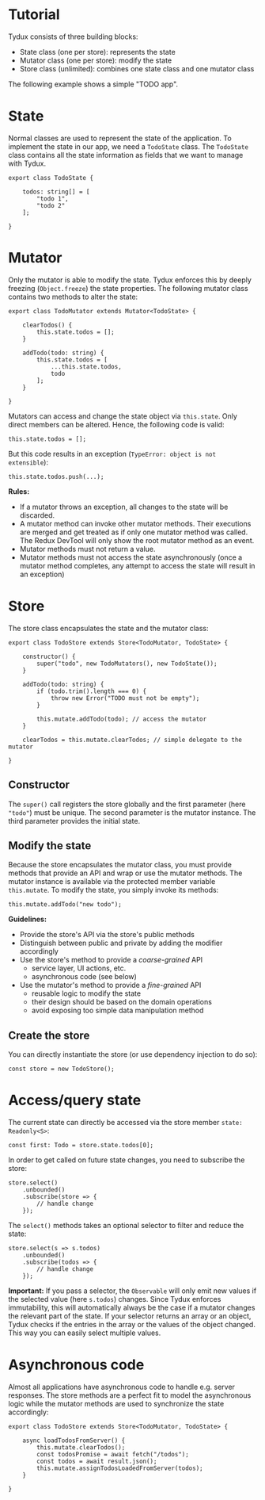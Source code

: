 # Tutorial

Tydux consists of three building blocks:

- State class (one per store): represents the state
- Mutator class (one per store): modify the state
- Store class (unlimited): combines one state class and one mutator class 

The following example shows a simple "TODO app".

# State 

Normal classes are used to represent the state of the application. To implement the state in our app, we need a `TodoState` class. The `TodoState` class contains all the state information as fields that we want to manage with Tydux.

```
export class TodoState {

    todos: string[] = [
        "todo 1",
        "todo 2"
    ];

}
```

# Mutator

Only the mutator is able to modify the state. Tydux enforces this by deeply freezing (`Object.freeze`) the state properties. The following mutator class contains two methods to alter the state:

```
export class TodoMutator extends Mutator<TodoState> {

    clearTodos() {
        this.state.todos = [];
    }

    addTodo(todo: string) {
        this.state.todos = [
            ...this.state.todos,
            todo
        ];
    }

}
```

Mutators can access and change the state object via `this.state`. Only direct members can be altered. Hence, the following code is valid:

```
this.state.todos = [];
```

But this code results in an exception (`TypeError: object is not extensible`):

```
this.state.todos.push(...);
```

**Rules:**

- If a mutator throws an exception, all changes to the state will be discarded.
- A mutator method can invoke other mutator methods. Their executions are merged and get treated as if only one mutator method was called. The Redux DevTool will only show the root mutator method as an event.
- Mutator methods must not return a value.
- Mutator methods must not access the state asynchronously (once a mutator method completes, any attempt to access the state will result in an exception)


# Store

The store class encapsulates the state and the mutator class:

```
export class TodoStore extends Store<TodoMutator, TodoState> {

    constructor() {
        super("todo", new TodoMutators(), new TodoState());
    }

    addTodo(todo: string) {
        if (todo.trim().length === 0) {
            throw new Error("TODO must not be empty");
        }

        this.mutate.addTodo(todo); // access the mutator
    }

    clearTodos = this.mutate.clearTodos; // simple delegate to the mutator

}
```

## Constructor 

The `super()` call registers the store globally and the first parameter (here `"todo"`) must be unique. The second parameter is the mutator instance. The third parameter provides the initial state.


## Modify the state

Because the store encapsulates the mutator class, you must provide methods that provide an API and wrap or use the mutator methods. The mutator instance is available via the protected member variable `this.mutate`. To modify the state, you simply invoke its methods:

```
this.mutate.addTodo("new todo");
```

**Guidelines:**

- Provide the store's API via the store's public methods
- Distinguish between public and private by adding the modifier accordingly
- Use the store's method to provide a *coarse-grained* API
    - service layer, UI actions, etc.
    - asynchronous code (see below)
- Use the mutator's method to provide a *fine-grained* API
    - reusable logic to modify the state
    - their design should be based on the domain operations
    - avoid exposing too simple data manipulation method  
  

## Create the store

You can directly instantiate the store (or use dependency injection to do so):

```
const store = new TodoStore();
```


# Access/query state

The current state can directly be accessed via the store member `state: Readonly<S>`: 

```
const first: Todo = store.state.todos[0];
```

In order to get called on future state changes, you need to subscribe the store:

```
store.select()
    .unbounded()
    .subscribe(store => {
        // handle change
    });
```

The `select()` methods takes an optional selector to filter and reduce the state:

```
store.select(s => s.todos)
    .unbounded()
    .subscribe(todos => {
        // handle change
    });
```

**Important:** If you pass a selector, the `Observable` will only emit new values if the selected value (here `s.todos`) changes. Since Tydux enforces immutability, this will automatically always be the case if a mutator changes the relevant part of the state. If your selector returns an array or an object, Tydux checks if the entries in the array or the values of the object changed. This way you can easily select multiple values.  


# Asynchronous code

Almost all applications have asynchronous code to handle e.g. server responses. The store methods are a perfect fit to model the asynchronous logic while the mutator methods are used to synchronize the state accordingly:



```
export class TodoStore extends Store<TodoMutator, TodoState> {

    async loadTodosFromServer() {
        this.mutate.clearTodos();
        const todosPromise = await fetch("/todos");
        const todos = await result.json();
        this.mutate.assignTodosLoadedFromServer(todos);
    }
    
}
```


